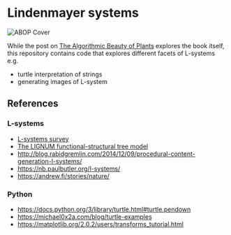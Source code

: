 # Lindenmayer systems

![ABOP Cover](http://algorithmicbotany.org/papers/img/abop-cover.jpg "ABOP")

While the post on [The Algorithmic Beauty of Plants](http://umayrh.github.io/2021/03/14/the-algorithmic-beauty-of-plants/) 
explores the book itself, this repository contains code that explores different facets of L-systems e.g.

* turtle interpretation of strings
* generating images of L-system

[The Algorithmic Beauty of Plants]: http://algorithmicbotany.org/papers/#abop

## References

### L-systems
* [L-systems survey](https://cs.uwaterloo.ca/~lila/pdfs/L-systems.pdf)
* [The LIGNUM functional-structural tree model](https://sal.aalto.fi/publications/pdf-files/rper09.pdf)
* http://blog.rabidgremlin.com/2014/12/09/procedural-content-generation-l-systems/
* https://nb.paulbutler.org/l-systems/
* https://andrew.fi/stories/nature/

### Python
* https://docs.python.org/3/library/turtle.html#turtle.pendown
* https://michael0x2a.com/blog/turtle-examples
* https://matplotlib.org/2.0.2/users/transforms_tutorial.html
